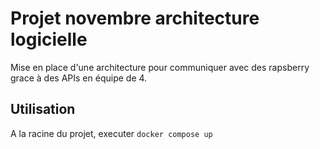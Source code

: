 # Projet novembre architecture logicielle

Mise en place d'une architecture pour communiquer avec des rapsberry grace à des APIs en équipe de 4.

## Utilisation

A la racine du projet, executer `docker compose up`
